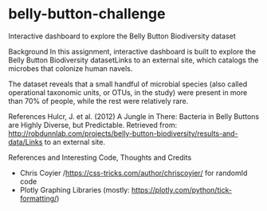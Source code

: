 # belly-button-challenge
Interactive dashboard to explore the Belly Button Biodiversity dataset

Background
In this assignment, interactive dashboard is built to explore the Belly Button Biodiversity datasetLinks to an external site, which catalogs the microbes that colonize human navels.

The dataset reveals that a small handful of microbial species (also called operational taxonomic units, or OTUs, in the study) were present in more than 70% of people, while the rest were relatively rare.


References
Hulcr, J. et al. (2012) A Jungle in There: Bacteria in Belly Buttons are Highly Diverse, but Predictable. Retrieved from: http://robdunnlab.com/projects/belly-button-biodiversity/results-and-data/Links to an external site.

References and Interesting Code, Thoughts and Credits
- Chris Coyier /https://css-tricks.com/author/chriscoyier/ for randomId code
- Plotly Graphing Libraries (mostly: https://plotly.com/python/tick-formatting/)


